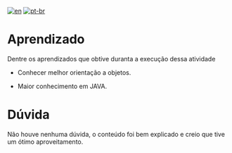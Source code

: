 [![en](https://img.shields.io/badge/lang-en-red.svg)](https://github.com/DayanFA/IFAM-EADs/blob/main/Programador%20de%20Sistemas/Exerc%C3%ADcios/README.md)
[![pt-br](https://img.shields.io/badge/lang-pt--br-green.svg)](https://github.com/DayanFA/IFAM-EADs/blob/main/Programador%20de%20Sistemas/Exerc%C3%ADcios/README.pt-br.md)

# Aprendizado

Dentre os aprendizados que obtive duranta a execução dessa atividade

* Conhecer melhor orientação a objetos.

* Maior conhecimento em JAVA.

# Dúvida

Não houve nenhuma dúvida, o conteúdo foi bem explicado e creio que tive um ótimo aproveitamento.
